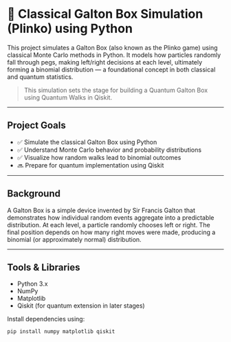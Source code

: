 # 🎲 Classical Galton Box Simulation (Plinko) using Python

This project simulates a Galton Box (also known as the Plinko game) using classical Monte Carlo methods in Python. It models how particles randomly fall through pegs, making left/right decisions at each level, ultimately forming a binomial distribution — a foundational concept in both classical and quantum statistics.

> This simulation sets the stage for building a Quantum Galton Box using Quantum Walks in Qiskit.

---

## Project Goals

- ✅ Simulate the classical Galton Box using Python
- ✅ Understand Monte Carlo behavior and probability distributions
- ✅ Visualize how random walks lead to binomial outcomes
- 🔜 Prepare for quantum implementation using Qiskit

---

## Background

A Galton Box is a simple device invented by Sir Francis Galton that demonstrates how individual random events aggregate into a predictable distribution. At each level, a particle randomly chooses left or right. The final position depends on how many right moves were made, producing a binomial (or approximately normal) distribution.

---

## Tools & Libraries

- Python 3.x
- NumPy
- Matplotlib
- Qiskit (for quantum extension in later stages)

Install dependencies using:

```bash
pip install numpy matplotlib qiskit
